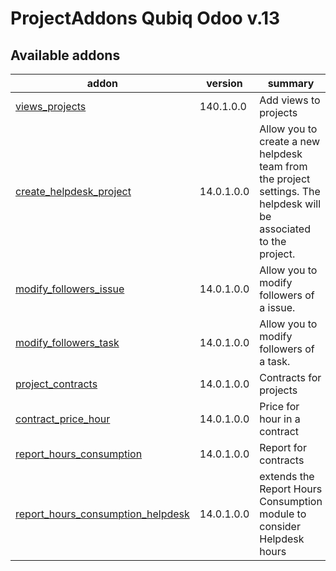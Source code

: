 ProjectAddons Qubiq Odoo v.13
=============================

[//]: # (addons)

Available addons
----------------
addon | version | summary
--- | --- | ---
[views_projects](views_projects/) | 140.1.0.0 | Add views to projects
[create_helpdesk_project](create_helpdesk_project/) | 14.0.1.0.0 | Allow you to create a new helpdesk team from the project settings. The helpdesk will be associated to the project.
[modify_followers_issue](modify_followers_issue/) | 14.0.1.0.0 | Allow you to modify followers of a issue.
[modify_followers_task](modify_followers_task/) | 14.0.1.0.0 | Allow you to modify followers of a task.
[project_contracts](project_contracts/) | 14.0.1.0.0 | Contracts for projects
[contract_price_hour](contract_price_hour/) | 14.0.1.0.0 | Price for hour in a contract
[report_hours_consumption](report_hours_consumption/) | 14.0.1.0.0 | Report for contracts
[report_hours_consumption_helpdesk](report_hours_consumption_helpdesk/) | 14.0.1.0.0 | extends the Report Hours Consumption module to consider Helpdesk hours


[//]: # (end addons)

